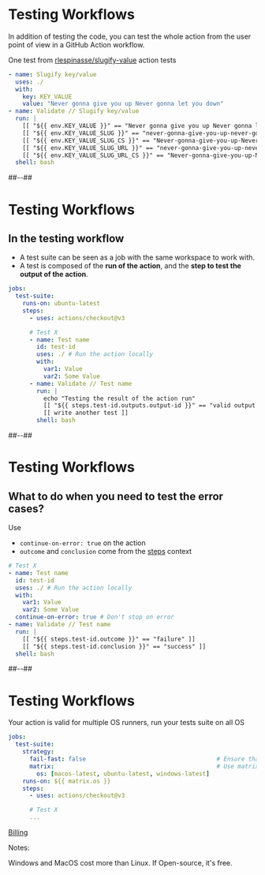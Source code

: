 <!-- .slide: class="with-code-bg-dark" -->

# Testing Workflows

In addition of testing the code, you can test the whole action from the user point of view in a GitHub Action workflow.

One test from [rlespinasse/slugify-value](https://github.com/rlespinasse/slugify-value/blob/v1.x/.github/workflows/slugify-value.yaml) action tests

```yaml [1-5|6-13]
- name: Slugify key/value
  uses: ./
  with:
    key: KEY_VALUE
    value: "Never gonna give you up Never gonna let you down"
- name: Validate // Slugify key/value
  run: |
    [[ "${{ env.KEY_VALUE }}" == "Never gonna give you up Never gonna let you down" ]]
    [[ "${{ env.KEY_VALUE_SLUG }}" == "never-gonna-give-you-up-never-gonna-let-you-down" ]]
    [[ "${{ env.KEY_VALUE_SLUG_CS }}" == "Never-gonna-give-you-up-Never-gonna-let-you-down" ]]
    [[ "${{ env.KEY_VALUE_SLUG_URL }}" == "never-gonna-give-you-up-never-gonna-let-you-down" ]]
    [[ "${{ env.KEY_VALUE_SLUG_URL_CS }}" == "Never-gonna-give-you-up-Never-gonna-let-you-down" ]]
  shell: bash
```

##--##

<!-- .slide: class="with-code-bg-dark" -->

# Testing Workflows

## In the testing workflow

- A test suite can be seen as a job with the same workspace to work with.
- A test is composed of the **run of the action**, and the **step to test the output of the action**.

```yaml [7-19]
jobs:
  test-suite:
    runs-on: ubuntu-latest
    steps:
      - uses: actions/checkout@v3

      # Test X
      - name: Test name
        id: test-id
        uses: ./ # Run the action locally
        with:
          var1: Value
          var2: Some Value
      - name: Validate // Test name
        run: |
          echo "Testing the result of the action run"
          [[ "${{ steps.test-id.outputs.output-id }}" == "valid output value" ]]
          [[ write another test ]]
        shell: bash
```

##--##

<!-- .slide: class="with-code-bg-dark" -->

# Testing Workflows

## What to do when you need to test the error cases?

Use

- `continue-on-error: true` on the action
- `outcome` and `conclusion` come from the [steps](https://docs.github.com/en/actions/learn-github-actions/contexts#steps-context) context

```yaml [8,11-12]
# Test X
- name: Test name
  id: test-id
  uses: ./ # Run the action locally
  with:
    var1: Value
    var2: Some Value
  continue-on-error: true # Don't stop on error
- name: Validate // Test name
  run: |
    [[ "${{ steps.test-id.outcome }}" == "failure" ]]
    [[ "${{ steps.test-id.conclusion }}" == "success" ]]
  shell: bash
```

##--##

<!-- .slide: class="with-code-bg-dark" -->

# Testing Workflows

Your action is valid for multiple OS runners, run your tests suite on all OS

```yaml [3-7]
jobs:
  test-suite:
    strategy:
      fail-fast: false                                     # Ensure that all test suites are executed
      matrix:                                              # Use matrix to run tests upon multiple OS
        os: [macos-latest, ubuntu-latest, windows-latest]
    runs-on: ${{ matrix.os }}
    steps:
      - uses: actions/checkout@v3

      # Test X
      ...
```

[Billing](https://docs.github.com/en/billing/managing-billing-for-github-actions/about-billing-for-github-actions)
<!-- .element: class="credits" -->

Notes:

Windows and MacOS cost more than Linux. If Open-source, it's free.
